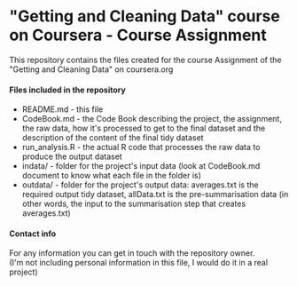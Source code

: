 "Getting and Cleaning Data" course on Coursera - Course Assignment
=========================

This repository contains the files created for the course Assignment of the "Getting and Cleaning Data" on coursera.org


#### Files included in the repository
* README.md - this file 
* CodeBook.md - the Code Book describing the project, the assignment, the raw data, how it's processed to get to the final dataset and the description of the content of the final tidy dataset
* run_analysis.R - the actual R code that processes the raw data to produce the output dataset
* indata/ - folder for the project's input data (look at CodeBook.md document to know what each file in the folder is)
* outdata/ - folder for the project's output data: averages.txt is the required output tidy dataset, allData.txt is the pre-summarisation data (in other words, the input to the summarisation step that creates averages.txt)


#### Contact info
For any information you can get in touch with the repository owner.<br>
(I'm not including personal information in this file, I would do it in a real project)
